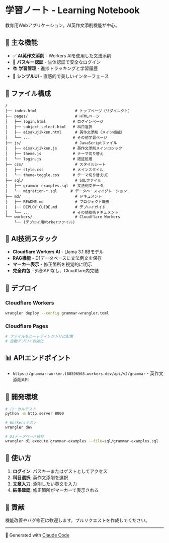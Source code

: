 # 学習ノート - Learning Notebook

教育用Webアプリケーション。AI英作文添削機能が中心。

## 🚀 主な機能

- ✅ **AI英作文添削** - Workers AIを使用した文法添削
- 🔐 **パスキー認証** - 生体認証で安全なログイン
- 📚 **学習管理** - 進捗トラッキングと学習履歴
- 🎨 **シンプルUI** - 直感的で美しいインターフェース

## 📁 ファイル構成

```
/
├── index.html                 # トップページ（リダイレクト）
├── pages/                     # HTMLページ
│   ├── login.html            # ログインページ
│   ├── subject-select.html   # 科目選択
│   ├── eisakujikken.html      # 英作文添削（メイン機能）
│   └── ...                   # その他学習ページ
├── js/                        # JavaScriptファイル
│   ├── eisakujikken.js       # 英作文添削メインロジック
│   ├── theme.js              # テーマ切り替え
│   └── login.js              # 認証処理
├── css/                       # スタイルシート
│   ├── style.css             # メインスタイル
│   └── theme-toggle.css      # テーマ切り替えUI
├── sql/                       # SQLファイル
│   ├── grammar-examples.sql  # 文法例文データ
│   └── migration-*.sql      # データベースマイグレーション
├── md/                        # ドキュメント
│   ├── README.md              # プロジェクト概要
│   ├── DEPLOY_GUIDE.md        # デプロイガイド
│   └── ...                   # その他技術ドキュメント
└── workers/                   # Cloudflare Workers
    └── (デプロイ用Workerファイル)
```

## 🤖 AI技術スタック

- **Cloudflare Workers AI** - Llama 3.1 8Bモデル
- **RAG機能** - D1データベースに文法例文を保存
- **マーカー表示** - 修正箇所を視覚的に明示
- **完全内包** - 外部APIなし、Cloudflare内完結

## 🚀 デプロイ

### Cloudflare Workers
```bash
wrangler deploy --config grammar-wrangler.toml
```

### Cloudflare Pages
```bash
# ファイルをルートディレクトリに配置
# 自動デプロイ有効化
```

## 📊 APIエンドポイント

- `https://grammar-worker.t88596565.workers.dev/api/v2/grammar` - 英作文添削API

## 🔧 開発環境

```bash
# ローカルテスト
python -m http.server 8000

# Workersテスト
wrangler dev

# D1データベース操作
wrangler d1 execute grammar-examples --file=sql/grammar-examples.sql
```

## 📝 使い方

1. **ログイン**: パスキーまたはゲストとしてアクセス
2. **科目選択**: 英作文添削を選択
3. **文章入力**: 添削したい英文を入力
4. **結果確認**: 修正箇所がマーカーで表示される

## 🤝 貢献

機能改善やバグ修正は歓迎します。プルリクエストを作成してください。

---

🤖 Generated with [Claude Code](https://claude.com/claude-code)